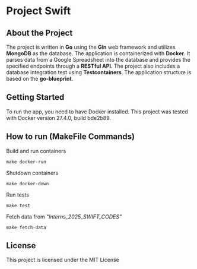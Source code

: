 # Project Swift

## About the Project

The project is written in **Go** using the **Gin** web framework and utilizes **MongoDB** as the database. The application is containerized with **Docker**. It parses data from a Google Spreadsheet into the database and provides the specified endpoints through a **RESTful API**. The project also includes a database integration test using **Testcontainers**. The application structure is based on the **go-blueprint**.

## Getting Started

To run the app, you need to have Docker installed. This project was tested with Docker version 27.4.0, build bde2b89.


## How to run (MakeFile Commands)


Build and run containers
```
make docker-run
```

Shutdown containers
```
make docker-down
```

Run tests
```
make test
```

Fetch data from <i>"Interns_2025_SWIFT_CODES"</i>
```
make fetch-data
```
## License

This project is licensed under the MIT License